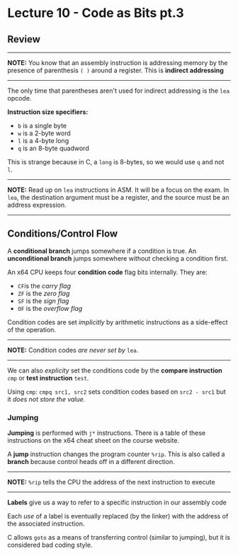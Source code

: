 # Lecture 10 - Code as Bits pt.3
## Review

---

**NOTE:** You know that an assembly instruction is addressing memory by the 
presence of parenthesis `( )` around a register. This is **indirect 
addressing** 

---

The only time that parentheses aren't used for indirect addressing is the 
`lea` opcode.

**Instruction size specifiers:** 
- `b` is a single byte
- `w` is a 2-byte word
- `l` is a 4-byte long
- `q` is an 8-byte quadword

This is strange because in C, a `long` is 8-bytes, so we would use `q` and 
not `l`.

---

**NOTE:** Read up on `lea` instructions in ASM. It will be a focus on the exam.
In `lea`, the destination argument must be a register, and the source must be
an address expression.

---

## Conditions/Control Flow
A **conditional branch** jumps somewhere if a condition is true. An
**unconditional branch** jumps somewhere without checking a condition first.

An x64 CPU keeps four **condition code** flag bits internally. They are:
- `CF`is the *carry flag* 
- `ZF` is the *zero flag* 
- `SF` is the *sign flag* 
- `OF` is the *overflow flag* 

Condition codes are set *implicitly* by arithmetic instructions as a side-effect
of the operation.

---

**NOTE:** Condition codes *are never set by* `lea`.

---

We can also *explicity* set the conditions code by the **compare instruction** 
`cmp` or **test instruction** `test`.

Using `cmp`: `cmpq src1, src2` sets condition codes based on `src2 - src1` but
it *does not store the value.*  

### Jumping
**Jumping**  is performed with `j*` instructions. There is a table of these 
instructions on the x64 cheat sheet on the course website.

A **jump** instruction changes the program counter `%rip`. This is also called a
**branch** because control heads off in a different direction.

---

**NOTE:** `%rip` tells the CPU the address of the next instruction to execute

---

**Labels** give us a way to refer to a specific instruction in our assembly code

Each *use* of a label is eventually replaced (by the linker) with the address of
the associated instruction.

C allows `goto` as a means of transferring control (similar to jumping), but it
is considered bad coding style.

